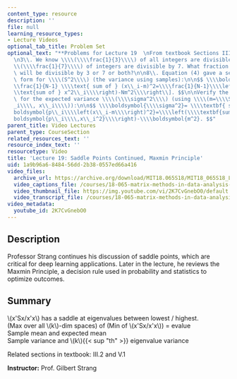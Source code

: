 ```yaml
---
content_type: resource
description: ''
file: null
learning_resource_types:
- Lecture Videos
optional_tab_title: Problem Set
optional_text: "**Problems for Lecture 19  \nFrom textbook Sections III.2 and V.1**\n\
  \n3\\. We know \\\\(\\\\frac{1}{3}\\\\) of all integers are divisible by 3 and \\\
  \\(\\\\frac{1}{7}\\\\) of integers are divisible by 7. What fraction of integers\
  \ will be divisible by 3 or 7 or both?\n\n8\\. Equation (4) gave a second equivalent\
  \ form for \\\\(S^2\\\\) (the variance using samples):\n\n$$ \\\\boldsymbol{S^2}=\\\
  \\frac{1}{N-1} \\\\text{ sum of } (x\\_i-m)^2=\\\\frac{1}{N-1}\\\\left\\[\\\\left(\\\
  \\text{sum of } x^2\\_i\\\\right)-Nm^2\\\\right\\]. $$\n\nVerify the matching identity\
  \ for the expected variance \\\\(\\\\sigma^2\\\\) (using \\\\(m=\\\\Sigma\\\\, p\\\
  _i\\\\, x\\_i\\\\)):\n\n$$ \\\\boldsymbol{\\\\sigma^2}= \\\\textbf{ sum of } \\\\\
  boldsymbol{p\\_i\\\\left(x\\_i-m\\\\right)^2}=\\\\left(\\\\textbf{sum of } \\\\\
  boldsymbol{p\\_i\\\\,x\\_i^2}\\\\right)-\\\\boldsymbol{m^2}. $$"
parent_title: Video Lectures
parent_type: CourseSection
related_resources_text: ''
resource_index_text: ''
resourcetype: Video
title: 'Lecture 19: Saddle Points Continued, Maxmin Principle'
uid: 1a9b96a6-8484-56dd-2b38-0557ed66a416
video_files:
  archive_url: https://archive.org/download/MIT18.065S18/MIT18_065S18_Lecture19_300k.mp4
  video_captions_file: /courses/18-065-matrix-methods-in-data-analysis-signal-processing-and-machine-learning-spring-2018/0115219bc6a75aca92df48dfa5398d22_2K7CvGnebO0.vtt
  video_thumbnail_file: https://img.youtube.com/vi/2K7CvGnebO0/default.jpg
  video_transcript_file: /courses/18-065-matrix-methods-in-data-analysis-signal-processing-and-machine-learning-spring-2018/756ed177370f2e49ffabf9c9e65a16ba_2K7CvGnebO0.pdf
video_metadata:
  youtube_id: 2K7CvGnebO0
---
```


Description
-----------

Professor Strang continues his discussion of saddle points, which are critical for deep learning applications. Later in the lecture, he reviews the Maxmin Principle, a decision rule used in probability and statistics to optimize outcomes.

Summary
-------

\\(x'Sx/x'x\\) has a saddle at eigenvalues between lowest / highest.  
(Max over all \\(k\\)-dim spaces) of (Min of \\(x'Sx/x'x\\)) = evalue  
Sample mean and expected mean  
Sample variance and \\(k\\){{< sup "th" >}} eigenvalue variance

Related sections in textbook: III.2 and V.1

**Instructor:** Prof. Gilbert Strang